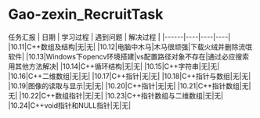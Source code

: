 # Gao-zexin_RecruitTask
任务汇报
| 日期 | 学习过程 | 遇到问题 | 解决过程 |
|------|----|----|----|
|10.11|C++数组及结构|无|无|
|10.12|电脑中木马|木马很顽强|下载火绒并删除流氓软件|
|10.13|Windows下opencv环境搭建|vs配置路径对象不存在|通过必应搜索用其他方法解决|
|10.14|C++循环结构|无|无|
|10.15|C++字符串|无|无|
|10.16|C++二维数组|无|无|
|10.17|C++指针|无|无|
|10.18|C++指针与数组|无|无|
|10.19|图像的读取与显示|无|无|
|10.20|C++指针|无|无|
|10.21|C++指针数组|无|无|
|10.22|C++数组指针|无|无|
|10.23|C++指针数组与二维数组|无|无|
|10.24|C++void指针和NULL指针|无|无|
